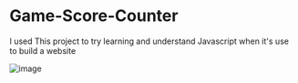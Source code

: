 # Game-Score-Counter

I used This project to try learning and understand Javascript when it's use to build a website  

![image](https://github.com/user-attachments/assets/2ab10ea9-7f4b-4766-9489-31079a7a5522)

